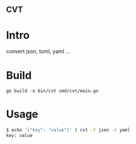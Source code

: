CVT
---

# Intro

convert json, toml, yaml ...

# Build

```
go build -o bin/cvt cmd/cvt/main.go
```

# Usage

```bash
$ echo '{"key": "value"}' | cvt -f json -t yaml
key: value
```
